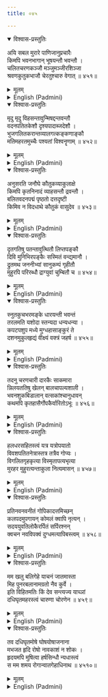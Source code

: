 ```yaml
---
title: ०४५

---
```

<div class="audioEmbed"  caption="सीतालक्ष्मी-वाचनम्" src="https://archive.org/download/nArAyaNIyam-shlokawise-audio/045/045_01.mp3"></div>
<details open><summary>विश्वास-प्रस्तुतिः</summary>

अयि सबल मुरारे पाणिजानुप्रचारैः  
किमपि भवनभागान् भूषयन्तौ भवन्तौ ।  
चलितचरणकञ्जौ मञ्जुमञ्जीरशिञ्जा  
श्रवणकुतुकभाजौ चेरतुश्चारु वेगात् ॥ ४५१॥
</details>
<details><summary>मूलम्</summary>

अयि सबल मुरारे पाणिजानुप्रचारैः  
किमपि भवनभागान् भूषयन्तौ भवन्तौ ।  
चलितचरणकञ्जौ मञ्जुमञ्जीरशिञ्जा  
श्रवणकुतुकभाजौ चेरतुश्चारु वेगात् ॥ ४५१॥
</details>





<details ><summary>English (Padmini)</summary>

Oh Murari ! Thou along with Thy brother Balarama, crawled all over the house on Thy hands and knees, lighting up the place most charmingly. Eager to hear the tinkling sound of Thy anklet bells, on Thy lotus feet, the two of Thee, went roaming as fast as Thou both could.

</details>

<div class="audioEmbed"  caption="सीतालक्ष्मी-वाचनम्" src="https://archive.org/download/nArAyaNIyam-shlokawise-audio/045/045_02.mp3"></div>
<details open><summary>विश्वास-प्रस्तुतिः</summary>

मृदु मृदु विहसन्तावुन्मिषद्दन्तवन्तौ  
वदनपतितकेशौ दृश्यपादाब्जदेशौ ।  
भुजगलितकरान्तव्यालगत्कङ्कणाङ्कौ  
मतिमहरतमुच्चैः पश्यतां विश्वनॄणाम् ॥ ४५२॥
</details>
<details><summary>मूलम्</summary>

मृदु मृदु विहसन्तावुन्मिषद्दन्तवन्तौ  
वदनपतितकेशौ दृश्यपादाब्जदेशौ ।  
भुजगलितकरान्तव्यालगत्कङ्कणाङ्कौ  
मतिमहरतमुच्चैः पश्यतां विश्वनॄणाम् ॥ ४५२॥
</details>





<details ><summary>English (Padmini)</summary>

The gentle smile revealing the pearly white teeth, the curls of hair falling on the face, the soles of the lotus feet showing while crawling and the bangles sliding down the arms and resting on the wrists, with all these charming features, the two of Thee, enthralled the hearts of the spectators.

</details>

<div class="audioEmbed"  caption="सीतालक्ष्मी-वाचनम्" src="https://archive.org/download/nArAyaNIyam-shlokawise-audio/045/045_03.mp3"></div>
<details open><summary>विश्वास-प्रस्तुतिः</summary>

अनुसरति जनौघे कौतुकव्याकुलाक्षे  
किमपि कृतनिनादं व्याहसन्तौ द्रवन्तौ ।  
बलितवदनपद्मं पृष्ठतो दत्तदृष्टी  
किमिव न विदधाथे कौतुकं वासुदेव ॥ ४५३॥
</details>
<details><summary>मूलम्</summary>

अनुसरति जनौघे कौतुकव्याकुलाक्षे  
किमपि कृतनिनादं व्याहसन्तौ द्रवन्तौ ।  
बलितवदनपद्मं पृष्ठतो दत्तदृष्टी  
किमिव न विदधाथे कौतुकं वासुदेव ॥ ४५३॥
</details>





<details ><summary>English (Padmini)</summary>

Oh Vaasudeva ! How great was the ecstasy of the people who followed with indulgent, expectant looks, Thee and Thy brother, as the two of Thee crawling rapidly, and gurgling softly, turned Thy lotuslike faces and smiled charmingly at them.

</details>

<div class="audioEmbed"  caption="सीतालक्ष्मी-वाचनम्" src="https://archive.org/download/nArAyaNIyam-shlokawise-audio/045/045_04.mp3"></div>
<details open><summary>विश्वास-प्रस्तुतिः</summary>

दृतगतिषु पतन्तावुत्थितौ लिप्तपङ्कौ  
दिवि मुनिभिरपङ्कैः सस्मितं वन्द्यमानौ ।  
द्रुतमथ जननीभ्यां सानुकम्पं गृहीतौ  
मुहुरपि परिरब्धौ द्राग्युवां चुम्बितौ च ॥ ४५४॥
</details>
<details><summary>मूलम्</summary>

दृतगतिषु पतन्तावुत्थितौ लिप्तपङ्कौ  
दिवि मुनिभिरपङ्कैः सस्मितं वन्द्यमानौ ।  
द्रुतमथ जननीभ्यां सानुकम्पं गृहीतौ  
मुहुरपि परिरब्धौ द्राग्युवां चुम्बितौ च ॥ ४५४॥
</details>





<details ><summary>English (Padmini)</summary>

In Thy attempts to move fast, the two of Thee would fall down and get mudstained; Thy two mothers would come rushing there and cradling Thee both lovingly in their arms, would kiss and caress Thee both repeatedly, while the unsullied (pure-hearted) sages in the heavens, would sing Thy praises, smilingly.

</details>

<div class="audioEmbed"  caption="सीतालक्ष्मी-वाचनम्" src="https://archive.org/download/nArAyaNIyam-shlokawise-audio/045/045_05.mp3"></div>
<details open><summary>विश्वास-प्रस्तुतिः</summary>

स्नुतकुचभरमङ्के धारयन्ती भवन्तं  
तरलमति यशोदा स्तन्यदा धन्यधन्या ।  
कपटपशुप मध्ये मुग्धहासाङ्कुरं ते  
दशनमुकुलहृद्यं वीक्ष्यं वक्त्रं जहर्ष ॥ ४५५॥
</details>
<details><summary>मूलम्</summary>

स्नुतकुचभरमङ्के धारयन्ती भवन्तं  
तरलमति यशोदा स्तन्यदा धन्यधन्या ।  
कपटपशुप मध्ये मुग्धहासाङ्कुरं ते  
दशनमुकुलहृद्यं वीक्ष्यं वक्त्रं जहर्ष ॥ ४५५॥
</details>





<details ><summary>English (Padmini)</summary>

Oh Thou who came in the guise of a delusive cowherd ! Yasoda, the most blessed of all souls, would cradle Thee in her lap and suckle Thee at her breasts, overflowing with milk, mind wavering with excitement; seeing Thy charming face, with the budding teeth and bewitching smile, while feeding Thee, she would be overjoyed.

</details>

<div class="audioEmbed"  caption="सीतालक्ष्मी-वाचनम्" src="https://archive.org/download/nArAyaNIyam-shlokawise-audio/045/045_06.mp3"></div>
<details open><summary>विश्वास-प्रस्तुतिः</summary>

तदनु चरणचारी दारकैः साकमारा  
न्निलयततिषु खेलन् बालचापल्यशाली ।  
भवनशुकबिडालान् वत्सकांश्चानुधावन्  
कथमपि कृतहासैर्गोपकैर्वारितोऽभूः ॥ ४५६॥
</details>
<details><summary>मूलम्</summary>

तदनु चरणचारी दारकैः साकमारा  
न्निलयततिषु खेलन् बालचापल्यशाली ।  
भवनशुकबिडालान् वत्सकांश्चानुधावन्  
कथमपि कृतहासैर्गोपकैर्वारितोऽभूः ॥ ४५६॥
</details>





<details ><summary>English (Padmini)</summary>

Then, as Thou grew a little bigger and could walk steadily, Thou, along with other cowherd children, in neighbouring houses, would play and engage in childish pranks and mischief, chasing household pets, like parrots, cats and calves and would be laughingly stopped by the gopas somehow.

</details>

<div class="audioEmbed"  caption="सीतालक्ष्मी-वाचनम्" src="https://archive.org/download/nArAyaNIyam-shlokawise-audio/045/045_07.mp3"></div>
<details open><summary>विश्वास-प्रस्तुतिः</summary>

हलधरसहितस्त्वं यत्र यत्रोपयातो  
विवशपतितनेत्रास्तत्र तत्रैव गोप्यः ।  
विगलितगृहकृत्या विस्मृतापत्यभृत्या  
मुरहर मुहुरत्यन्ताकुला नित्यमासन् ॥ ४५७॥
</details>
<details><summary>मूलम्</summary>

हलधरसहितस्त्वं यत्र यत्रोपयातो  
विवशपतितनेत्रास्तत्र तत्रैव गोप्यः ।  
विगलितगृहकृत्या विस्मृतापत्यभृत्या  
मुरहर मुहुरत्यन्ताकुला नित्यमासन् ॥ ४५७॥
</details>





<details ><summary>English (Padmini)</summary>

Oh Murari ! Wherever Thou wandered, playing, with Thy brother Balarama, (Haladhara), the gopis, oblivious of their household duties, forgetting their children and servants, followed Thee, with star-struck eyes, bewildered and at the same time, delighted by Thy charming appearance.

</details>

<div class="audioEmbed"  caption="सीतालक्ष्मी-वाचनम्" src="https://archive.org/download/nArAyaNIyam-shlokawise-audio/045/045_08.mp3"></div>
<details open><summary>विश्वास-प्रस्तुतिः</summary>

प्रतिनवनवनीतं गोपिकादत्तमिच्छन्  
कलपदमुपगायन् कोमलं क्वापि नृत्यन् ।  
सदययुवतिलोकैरर्पितं सर्पिरश्नन्  
क्वचन नवविपक्वं दुग्धमत्यापिबस्त्वम् ॥ ४५८॥
</details>
<details><summary>मूलम्</summary>

प्रतिनवनवनीतं गोपिकादत्तमिच्छन्  
कलपदमुपगायन् कोमलं क्वापि नृत्यन् ।  
सदययुवतिलोकैरर्पितं सर्पिरश्नन्  
क्वचन नवविपक्वं दुग्धमत्यापिबस्त्वम् ॥ ४५८॥
</details>





<details ><summary>English (Padmini)</summary>

Having a desire to eat the fresh butter offered by the gopis, Thou sang sweet songs, pronouncing the words indistinctly and sometimes danced too, exuding utmost charm. Thou ate the fresh butter, the gopis kindly gave Thee and sometimes Thou drank the freshly boiled milk offered by them.

</details>

<div class="audioEmbed"  caption="सीतालक्ष्मी-वाचनम्" src="https://archive.org/download/nArAyaNIyam-shlokawise-audio/045/045_09.mp3"></div>
<details open><summary>विश्वास-प्रस्तुतिः</summary>

मम खलु बलिगेहे याचनं जातमास्ता  
मिह पुनरबलानामग्रतो नैव कुर्वे ।  
इति विहितमतिः किं देव सन्त्यज्य याच्ञां  
दधिघृतमहरस्त्वं चारुणा चोरणेन ॥ ४५९॥
</details>
<details><summary>मूलम्</summary>

मम खलु बलिगेहे याचनं जातमास्ता  
मिह पुनरबलानामग्रतो नैव कुर्वे ।  
इति विहितमतिः किं देव सन्त्यज्य याच्ञां  
दधिघृतमहरस्त्वं चारुणा चोरणेन ॥ ४५९॥
</details>





<details ><summary>English (Padmini)</summary>

Oh Lord ! In one of Thy earlier incarnations, as a Brahmin boy, Vamana, Thou had gone to beg for land, to the house of Maha Bali, (who was powerful), a humiliation, which Thou did not wish to undergo before these defenceless women and hence Thou took to stealing curd and butter through Thy ingenious tricks in this most charming incarnation of Thine.

</details>

<div class="audioEmbed"  caption="सीतालक्ष्मी-वाचनम्" src="https://archive.org/download/nArAyaNIyam-shlokawise-audio/045/045_10.mp3"></div>
<details open><summary>विश्वास-प्रस्तुतिः</summary>

तव दधिघृतमोषे घोषयोषाजनाना  
मभजत हृदि रोषो नावकाशं न शोकः ।  
हृदयमपि मुषित्वा हर्षसिन्धौ न्यधास्त्वं  
स मम शमय रोगान्वातगेहाधिनाथ ॥ ४५१०॥
</details>
<details><summary>मूलम्</summary>

तव दधिघृतमोषे घोषयोषाजनाना  
मभजत हृदि रोषो नावकाशं न शोकः ।  
हृदयमपि मुषित्वा हर्षसिन्धौ न्यधास्त्वं  
स मम शमय रोगान्वातगेहाधिनाथ ॥ ४५१०॥
</details>

<details ><summary>English (Padmini)</summary>

Oh Gurvayurappa ! The gopis bore no illwill toward Thee for stealing their curds and butter and they were never angry or unhappy for that, because Thou had stolen their hearts and drowned them in the ocean of bliss. May Thou of such divine acts, save me from disease.

</details>


